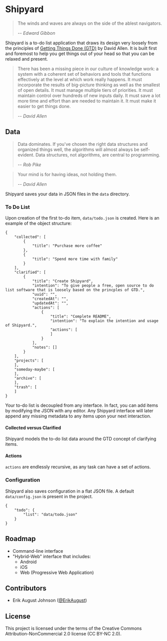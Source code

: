 # Shipyard
> The winds and waves are always on the side of the ablest navigators.
>
> -- <cite>Edward Gibbon</cite>

Shipyard is a to-do list application that draws its design very loosely from the principles of [Getting Things Done (GTD)](https://gettingthingsdone.com/what-is-gtd/) by David Allen. It is built first and foremost to help you get things out of your head so that you can be relaxed and present.

> There has been a missing piece in our culture of knowledge work: a system with a coherent set of behaviors and tools that functions effectively at the level at which work really happens. It must incorporate the results of big-picture thinking as well as the smallest of open details. It must manage multiple tiers of priorities. It must maintain control over hundreds of new inputs daily. It must save a lot more time and effort than are needed to maintain it. It must make it easier to get things done.
> 
> -- <cite>David Allen</cite>
  
## Data
> Data dominates. If you've chosen the right data structures and organized things well, the algorithms will almost always be self-evident. Data structures, not algorithms, are central to programming.
>
> -- <cite>Rob Pike</cite>

> Your mind is for having ideas, not holding them.  
>  
> -- <cite>David Allen</cite>

Shipyard saves your data in JSON files in the `data` directory.

### To Do List
Upon creation of the first to-do item, `data/todo.json` is created. Here is an example of the object structure:
```
{
    "collected": [
        {
            "title": "Purchase more coffee"
        },
        {
            "title": "Spend more time with family"
        }
    ],
    "clarified": [
        {
            "title": "Create Shipyard",
            "intention": "To give people a free, open source to do list software that is loosely based on the princples of GTD.",
            "uuid": "",
            "createdAt": "",
            "updatedAt": "",
            "actions": [
                {
                    "title": "Complete README",
                    "intention": "To explain the intention and usage of Shipyard.",
                    "actions": [
                    ]
                }
            ],
            "notes": []
        }
    ],
    "projects": [
    ],
    "someday-maybe": [
    ],
    "archive": [
    ],
    "trash": [
    ]
}
```
Your to-do list is decoupled from any interface. In fact, you can add items by modifying the JSON with any editor. Any Shipyard interface will later append any missing metadata to any items upon your next interaction.

#### Collected versus Clarified

Shipyard models the to-do list data around the GTD concept of clarifying items.

#### Actions
`actions` are endlessly recursive, as any task can have a set of actions.

### Configuration
Shipyard also saves configuration in a flat JSON file. A default `data/config.json` is present in the project.
```
{
    "todo": {
        "list": "data/todo.json"
    }
}
```

## Roadmap  
  
- Command-line interface  
- "Hybrid-Web" interface that includes:  
  - Android  
  - iOS  
  - Web (Progressive Web Application)
  
## Contributors
- Erik August Johnson ([@ErikAugust](https://github.com/ErikAugust))

## License
This project is licensed under the terms of the Creative Commons Attribution-NonCommercial 2.0 license (CC BY-NC 2.0).